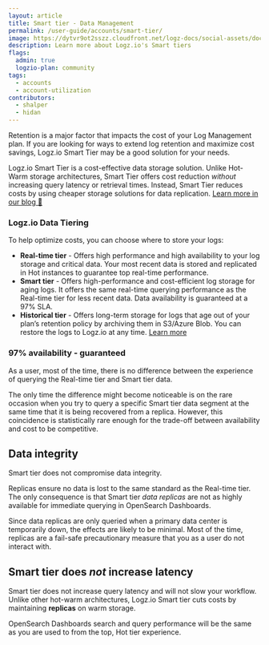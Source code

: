 ```yaml
---
layout: article
title: Smart tier - Data Management
permalink: /user-guide/accounts/smart-tier/
image: https://dytvr9ot2sszz.cloudfront.net/logz-docs/social-assets/docs-social.jpg
description: Learn more about Logz.io's Smart tiers
flags:
  admin: true
  logzio-plan: community
tags:
  - accounts
  - account-utilization
contributors:
  - shalper
  - hidan
---
```


Retention is a major factor that impacts the cost of your Log Management plan. If you are looking for ways to extend log retention and maximize cost savings, Logz.io Smart Tier may be a good solution for your needs.

Logz.io Smart Tier is a cost-effective data storage solution. Unlike Hot-Warm storage architectures, Smart Tier offers cost reduction _without_ increasing query latency or retrieval times. Instead, Smart Tier reduces costs by using cheaper storage solutions for data replication. [Learn more in our blog 🔗 ](https://logz.io/blog/smart-tiering/)


<!-- Data is stored on the same  cluster. Because it's present on the same cluster, you'll see the same performance, but there will be fewer real time replicas.  As with every hardware issue, your data might not be available for a few minutes until it's been fully restored from backup.   -->

### Logz.io Data Tiering

To help optimize costs, you can choose where to store your logs:

* **Real-time tier** - Offers high performance and high availability to your log storage and critical data. Your most recent data is stored and replicated in Hot instances to guarantee top real-time performance. 
* **Smart tier** - Offers high-performance and cost-efficient log storage for aging logs. It offers the same real-time querying performance as the Real-time tier for less recent data. Data availability is guaranteed at a 97% SLA.
* **Historical tier** - Offers long-term storage for logs that age out of your plan’s retention policy by archiving them in S3/Azure Blob. You can restore the logs to Logz.io at any time. [Learn more](/user-guide/archive-and-restore/)

### 97% availability - guaranteed

As a user, most of the time, there is no difference between the experience of querying the Real-time tier and Smart tier data.

The only time the difference might become noticeable is on the rare occasion when you try to query a specific Smart tier data segment at the same time that it is being recovered from a replica. However, this coincidence is statistically rare enough for the trade-off between availability and cost to be competitive.

## Data integrity

Smart tier does not compromise data integrity.

Replicas ensure no data is lost to the same standard as the Real-time tier. The only consequence is that Smart tier _data replicas_ are not as highly available for immediate querying in OpenSearch Dashboards.

Since data replicas are only queried when a primary data center is temporarily down, the effects are likely to be minimal. Most of the time, replicas are a fail-safe precautionary measure that you as a user do not interact with.

## Smart tier does _not_ increase latency

Smart tier does not increase query latency and will not slow your workflow.
Unlike other hot-warm architectures, Logz.io Smart tier cuts costs by maintaining **replicas** on warm storage.

OpenSearch Dashboards search and query performance will be the same as you are used to from the top, Hot tier experience.
